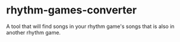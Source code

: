 # rhythm-games-converter
A tool that will find songs in your rhythm game's songs that is also in another rhythm game.
